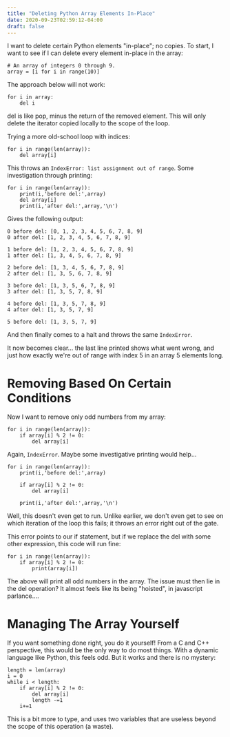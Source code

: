 ```yaml
---
title: "Deleting Python Array Elements In-Place"
date: 2020-09-23T02:59:12-04:00
draft: false 
---
```


I want to delete certain Python elements "in-place"; no copies. To start, I want to see if I can delete every element in-place in the array:
```
# An array of integers 0 through 9.
array = [i for i in range(10)]
```

The approach below will not work:

```
for i in array:
    del i
```

del is like pop, minus the return of the removed element. This will only delete the iterator copied locally to the scope of the loop.

Trying a more old-school loop with indices:
```
for i in range(len(array)):
    del array[i]
```
This throws an `IndexError: list assignment out of range`. Some investigation through printing:
```
for i in range(len(array)):
    print(i,'before del:',array)
    del array[i]
    print(i,'after del:',array,'\n')
``` 
Gives the following output:
```
0 before del: [0, 1, 2, 3, 4, 5, 6, 7, 8, 9]
0 after del: [1, 2, 3, 4, 5, 6, 7, 8, 9] 

1 before del: [1, 2, 3, 4, 5, 6, 7, 8, 9]
1 after del: [1, 3, 4, 5, 6, 7, 8, 9] 

2 before del: [1, 3, 4, 5, 6, 7, 8, 9]
2 after del: [1, 3, 5, 6, 7, 8, 9] 

3 before del: [1, 3, 5, 6, 7, 8, 9]
3 after del: [1, 3, 5, 7, 8, 9] 

4 before del: [1, 3, 5, 7, 8, 9]
4 after del: [1, 3, 5, 7, 9] 

5 before del: [1, 3, 5, 7, 9]
```
And then finally comes to a halt and throws the same `IndexError`.

It now becomes clear... the last line printed shows what went wrong, and just how exactly we're out of range with index 5 in an array 5 elements long.

# Removing Based On Certain Conditions
Now I want to remove only odd numbers from my array:
```
for i in range(len(array)):
    if array[i] % 2 != 0:
        del array[i]
```
Again, `IndexError`. Maybe some investigative printing would help...
```
for i in range(len(array)):
    print(i,'before del:',array)
    
    if array[i] % 2 != 0:
        del array[i]
        
    print(i,'after del:',array,'\n')
```
Well, this doesn't even get to run. Unlike earlier, we don't even get to see on which iteration of the loop this fails; it throws an error right out of the gate.

This error points to our if statement, but if we replace the del with some other expression, this code will run fine:
```
for i in range(len(array)):    
    if array[i] % 2 != 0:
        print(array[i])
```
The above will print all odd numbers in the array. The issue must then lie in the del operation? It almost feels like its being "hoisted", in javascript parlance....

# Managing The Array Yourself
If you want something done right, you do it yourself! From a C and C++ perspective, this would be the only way to do most things. With a dynamic language like Python, this feels odd. But it works and there is no mystery:
```
length = len(array)
i = 0
while i < length:
    if array[i] % 2 != 0:
        del array[i]
        length -=1 
    i+=1
```
This is a bit more to type, and uses two variables that are useless beyond the scope of this operation (a waste).